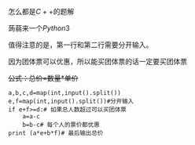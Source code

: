 怎么都是$C++$的题解

蒟蒻来一个$Python3$

值得注意的是，第一行和第二行需要分开输入。

因为团体票可以优惠，所以能买团体票的话一定要买团体票

~~公式：总价=数量*单价~~
```
a,b,c,d=map(int,input().split())
e,f=map(int,input().split())#分开输入
if e+f>=d:# 如果总人数超过可以买团体票
    a=a-c
    b=b-c# 每个人的票价都优惠
print (a*e+b*f)# 最后输出总价
```
